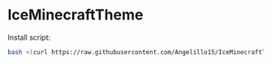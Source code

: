# IceMinecraftTheme

Install script:
```sh
bash <(curl https://raw.githubusercontent.com/Angelillo15/IceMinecraftTheme/main/install.sh)
```